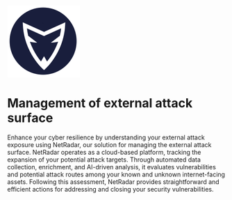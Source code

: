 <a href="/"><img src="/img/securfiy.it-logo.png" alt="Securify.IT" border="0"  /></a>


# Management of external attack surface
Enhance your cyber resilience by understanding your external attack exposure using NetRadar, our solution for managing the external attack surface. NetRadar operates as a cloud-based platform, tracking the expansion of your potential attack targets. Through automated data collection, enrichment, and AI-driven analysis, it evaluates vulnerabilities and potential attack routes among your known and unknown internet-facing assets. Following this assessment, NetRadar provides straightforward and efficient actions for addressing and closing your security vulnerabilities.

